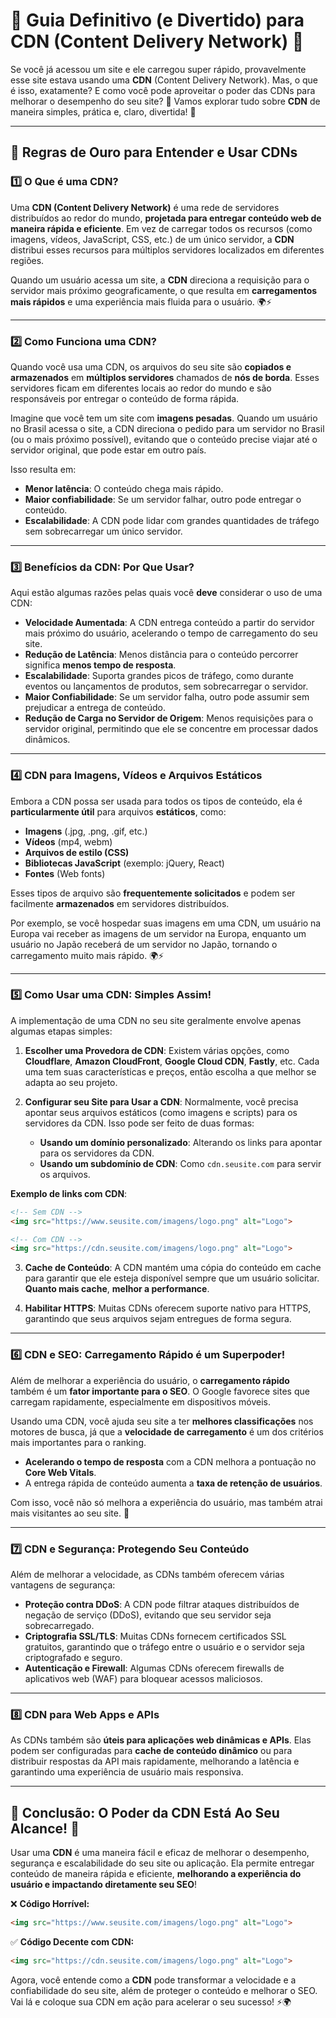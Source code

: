 # 📌 Guia Definitivo (e Divertido) para CDN (Content Delivery Network) 🚀

Se você já acessou um site e ele carregou super rápido, provavelmente esse site estava usando uma **CDN** (Content Delivery Network). Mas, o que é isso, exatamente? E como você pode aproveitar o poder das CDNs para melhorar o desempenho do seu site? 🎯 Vamos explorar tudo sobre **CDN** de maneira simples, prática e, claro, divertida! 🎉

---

## 🎯 Regras de Ouro para Entender e Usar CDNs

### 1️⃣ **O Que é uma CDN?**

Uma **CDN (Content Delivery Network)** é uma rede de servidores distribuídos ao redor do mundo, **projetada para entregar conteúdo web de maneira rápida e eficiente**. Em vez de carregar todos os recursos (como imagens, vídeos, JavaScript, CSS, etc.) de um único servidor, a **CDN** distribui esses recursos para múltiplos servidores localizados em diferentes regiões.

Quando um usuário acessa um site, a **CDN** direciona a requisição para o servidor mais próximo geograficamente, o que resulta em **carregamentos mais rápidos** e uma experiência mais fluida para o usuário. 🌍⚡

---

### 2️⃣ **Como Funciona uma CDN?**

Quando você usa uma CDN, os arquivos do seu site são **copiados e armazenados** em **múltiplos servidores** chamados de **nós de borda**. Esses servidores ficam em diferentes locais ao redor do mundo e são responsáveis por entregar o conteúdo de forma rápida.

Imagine que você tem um site com **imagens pesadas**. Quando um usuário no Brasil acessa o site, a CDN direciona o pedido para um servidor no Brasil (ou o mais próximo possível), evitando que o conteúdo precise viajar até o servidor original, que pode estar em outro país.

Isso resulta em:

- **Menor latência**: O conteúdo chega mais rápido.
- **Maior confiabilidade**: Se um servidor falhar, outro pode entregar o conteúdo.
- **Escalabilidade**: A CDN pode lidar com grandes quantidades de tráfego sem sobrecarregar um único servidor.

---

### 3️⃣ **Benefícios da CDN: Por Que Usar?**

Aqui estão algumas razões pelas quais você **deve** considerar o uso de uma CDN:

- **Velocidade Aumentada**: A CDN entrega conteúdo a partir do servidor mais próximo do usuário, acelerando o tempo de carregamento do seu site.
- **Redução de Latência**: Menos distância para o conteúdo percorrer significa **menos tempo de resposta**.
- **Escalabilidade**: Suporta grandes picos de tráfego, como durante eventos ou lançamentos de produtos, sem sobrecarregar o servidor.
- **Maior Confiabilidade**: Se um servidor falha, outro pode assumir sem prejudicar a entrega de conteúdo.
- **Redução de Carga no Servidor de Origem**: Menos requisições para o servidor original, permitindo que ele se concentre em processar dados dinâmicos.

---

### 4️⃣ **CDN para Imagens, Vídeos e Arquivos Estáticos**

Embora a CDN possa ser usada para todos os tipos de conteúdo, ela é **particularmente útil** para arquivos **estáticos**, como:

- **Imagens** (.jpg, .png, .gif, etc.)
- **Vídeos** (mp4, webm)
- **Arquivos de estilo (CSS)**
- **Bibliotecas JavaScript** (exemplo: jQuery, React)
- **Fontes** (Web fonts)

Esses tipos de arquivo são **frequentemente solicitados** e podem ser facilmente **armazenados** em servidores distribuídos.

Por exemplo, se você hospedar suas imagens em uma CDN, um usuário na Europa vai receber as imagens de um servidor na Europa, enquanto um usuário no Japão receberá de um servidor no Japão, tornando o carregamento muito mais rápido. 🌍⚡

---

### 5️⃣ **Como Usar uma CDN: Simples Assim!**

A implementação de uma CDN no seu site geralmente envolve apenas algumas etapas simples:

1. **Escolher uma Provedora de CDN**: Existem várias opções, como **Cloudflare**, **Amazon CloudFront**, **Google Cloud CDN**, **Fastly**, etc. Cada uma tem suas características e preços, então escolha a que melhor se adapta ao seu projeto.
   
2. **Configurar seu Site para Usar a CDN**: Normalmente, você precisa apontar seus arquivos estáticos (como imagens e scripts) para os servidores da CDN. Isso pode ser feito de duas formas:
   - **Usando um domínio personalizado**: Alterando os links para apontar para os servidores da CDN.
   - **Usando um subdomínio de CDN**: Como `cdn.seusite.com` para servir os arquivos.

**Exemplo de links com CDN**:

```html
<!-- Sem CDN -->
<img src="https://www.seusite.com/imagens/logo.png" alt="Logo">

<!-- Com CDN -->
<img src="https://cdn.seusite.com/imagens/logo.png" alt="Logo">
```

3. **Cache de Conteúdo**: A CDN mantém uma cópia do conteúdo em cache para garantir que ele esteja disponível sempre que um usuário solicitar. **Quanto mais cache**, **melhor a performance**.

4. **Habilitar HTTPS**: Muitas CDNs oferecem suporte nativo para HTTPS, garantindo que seus arquivos sejam entregues de forma segura.

---

### 6️⃣ **CDN e SEO: Carregamento Rápido é um Superpoder!**

Além de melhorar a experiência do usuário, o **carregamento rápido** também é um **fator importante para o SEO**. O Google favorece sites que carregam rapidamente, especialmente em dispositivos móveis.

Usando uma CDN, você ajuda seu site a ter **melhores classificações** nos motores de busca, já que a **velocidade de carregamento** é um dos critérios mais importantes para o ranking.

- **Acelerando o tempo de resposta** com a CDN melhora a pontuação no **Core Web Vitals**.
- A entrega rápida de conteúdo aumenta a **taxa de retenção de usuários**.

Com isso, você não só melhora a experiência do usuário, mas também atrai mais visitantes ao seu site. 🚀

---

### 7️⃣ **CDN e Segurança: Protegendo Seu Conteúdo**

Além de melhorar a velocidade, as CDNs também oferecem várias vantagens de segurança:

- **Proteção contra DDoS**: A CDN pode filtrar ataques distribuídos de negação de serviço (DDoS), evitando que seu servidor seja sobrecarregado.
- **Criptografia SSL/TLS**: Muitas CDNs fornecem certificados SSL gratuitos, garantindo que o tráfego entre o usuário e o servidor seja criptografado e seguro.
- **Autenticação e Firewall**: Algumas CDNs oferecem firewalls de aplicativos web (WAF) para bloquear acessos maliciosos.

---

### 8️⃣ **CDN para Web Apps e APIs**

As CDNs também são **úteis para aplicações web dinâmicas e APIs**. Elas podem ser configuradas para **cache de conteúdo dinâmico** ou para distribuir respostas da API mais rapidamente, melhorando a latência e garantindo uma experiência de usuário mais responsiva.

---

## 🎉 Conclusão: O Poder da CDN Está Ao Seu Alcance! 🚀

Usar uma **CDN** é uma maneira fácil e eficaz de melhorar o desempenho, segurança e escalabilidade do seu site ou aplicação. Ela permite entregar conteúdo de maneira rápida e eficiente, **melhorando a experiência do usuário e impactando diretamente seu SEO**!

❌ **Código Horrível:**
```html
<img src="https://www.seusite.com/imagens/logo.png" alt="Logo">
```

✅ **Código Decente com CDN:**
```html
<img src="https://cdn.seusite.com/imagens/logo.png" alt="Logo">
```

Agora, você entende como a **CDN** pode transformar a velocidade e a confiabilidade do seu site, além de proteger o conteúdo e melhorar o SEO. Vai lá e coloque sua CDN em ação para acelerar o seu sucesso! ⚡🌍
